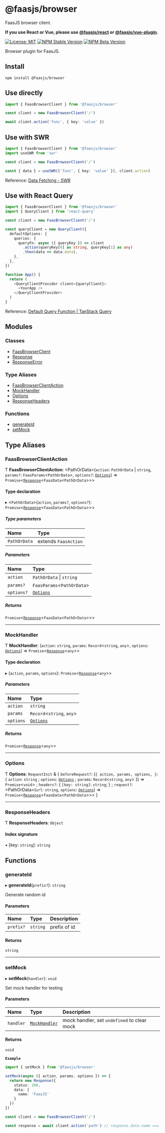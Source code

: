 # @faasjs/browser

FaasJS browser client.

**If you use React or Vue, please use [@faasjs/react](https://faasjs.com/doc/react) or [@faasjs/vue-plugin](https://faasjs.com/doc/vue-plugin).**

[![License: MIT](https://img.shields.io/npm/l/@faasjs/browser.svg)](https://github.com/faasjs/faasjs/blob/main/packages/faasjs/browser/LICENSE)
[![NPM Stable Version](https://img.shields.io/npm/v/@faasjs/browser/stable.svg)](https://www.npmjs.com/package/@faasjs/browser)
[![NPM Beta Version](https://img.shields.io/npm/v/@faasjs/browser/beta.svg)](https://www.npmjs.com/package/@faasjs/browser)

Browser plugin for FaasJS.

## Install

    npm install @faasjs/browser

## Use directly

```ts
import { FaasBrowserClient } from '@faasjs/browser'

const client = new FaasBrowserClient('/')

await client.action('func', { key: 'value' })
```

## Use with SWR

```ts
import { FaasBrowserClient } from '@faasjs/browser'
import useSWR from 'swr'

const client = new FaasBrowserClient('/')

const { data } = useSWR(['func', { key: 'value' }], client.action)
```

Reference: [Data Fetching - SWR](https://swr.vercel.app/docs/data-fetching)

## Use with React Query

```ts
import { FaasBrowserClient } from '@faasjs/browser'
import { QueryClient } from 'react-query'

const client = new FaasBrowserClient('/')

const queryClient = new QueryClient({
  defaultOptions: {
    queries: {
      queryFn: async ({ queryKey }) => client
        .action(queryKey[0] as string, queryKey[1] as any)
        .then(data => data.data),
    },
  },
})

function App() {
  return (
    <QueryClientProvider client={queryClient}>
      <YourApp />
    </QueryClientProvider>
  )
}
```

Reference: [Default Query Function | TanStack Query](https://tanstack.com/query/v4/docs/guides/default-query-function)

## Modules

### Classes

- [FaasBrowserClient](classes/FaasBrowserClient.md)
- [Response](classes/Response.md)
- [ResponseError](classes/ResponseError.md)

### Type Aliases

- [FaasBrowserClientAction](#faasbrowserclientaction)
- [MockHandler](#mockhandler)
- [Options](#options)
- [ResponseHeaders](#responseheaders)

### Functions

- [generateId](#generateid)
- [setMock](#setmock)

## Type Aliases

### FaasBrowserClientAction

Ƭ **FaasBrowserClientAction**: \<PathOrData\>(`action`: `PathOrData` \| `string`, `params?`: `FaasParams`\<`PathOrData`\>, `options?`: [`Options`](#options)) => `Promise`\<[`Response`](classes/Response.md)\<`FaasData`\<`PathOrData`\>\>\>

#### Type declaration

▸ \<`PathOrData`\>(`action`, `params?`, `options?`): `Promise`\<[`Response`](classes/Response.md)\<`FaasData`\<`PathOrData`\>\>\>

##### Type parameters

| Name | Type |
| :------ | :------ |
| `PathOrData` | extends `FaasAction` |

##### Parameters

| Name | Type |
| :------ | :------ |
| `action` | `PathOrData` \| `string` |
| `params?` | `FaasParams`\<`PathOrData`\> |
| `options?` | [`Options`](#options) |

##### Returns

`Promise`\<[`Response`](classes/Response.md)\<`FaasData`\<`PathOrData`\>\>\>

___

### MockHandler

Ƭ **MockHandler**: (`action`: `string`, `params`: `Record`\<`string`, `any`\>, `options`: [`Options`](#options)) => `Promise`\<[`Response`](classes/Response.md)\<`any`\>\>

#### Type declaration

▸ (`action`, `params`, `options`): `Promise`\<[`Response`](classes/Response.md)\<`any`\>\>

##### Parameters

| Name | Type |
| :------ | :------ |
| `action` | `string` |
| `params` | `Record`\<`string`, `any`\> |
| `options` | [`Options`](#options) |

##### Returns

`Promise`\<[`Response`](classes/Response.md)\<`any`\>\>

___

### Options

Ƭ **Options**: `RequestInit` & \{ `beforeRequest?`: (`{
    action,
    params,
    options,
  }`: \{ `action`: `string` ; `options`: [`Options`](#options) ; `params`: `Record`\<`string`, `any`\>  }) => `Promise`\<`void`\> ; `headers?`: \{ `[key: string]`: `string`;  } ; `request?`: \<PathOrData\>(`url`: `string`, `options`: [`Options`](#options)) => `Promise`\<[`Response`](classes/Response.md)\<`FaasData`\<`PathOrData`\>\>\>  }

___

### ResponseHeaders

Ƭ **ResponseHeaders**: `Object`

#### Index signature

▪ [key: `string`]: `string`

## Functions

### generateId

▸ **generateId**(`prefix?`): `string`

Generate random id

#### Parameters

| Name | Type | Description |
| :------ | :------ | :------ |
| `prefix?` | `string` | prefix of id |

#### Returns

`string`

___

### setMock

▸ **setMock**(`handler`): `void`

Set mock handler for testing

#### Parameters

| Name | Type | Description |
| :------ | :------ | :------ |
| `handler` | [`MockHandler`](#mockhandler) | mock handler, set `undefined` to clear mock |

#### Returns

`void`

**`Example`**

```ts
import { setMock } from '@faasjs/browser'

setMock(async ({ action, params, options }) => {
  return new Response({
    status: 200,
    data: {
      name: 'FaasJS'
    }
  })
})

const client = new FaasBrowserClient('/')

const response = await client.action('path') // response.data.name === 'FaasJS'
```
